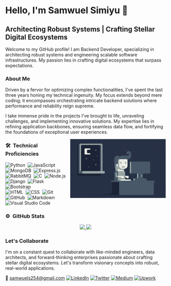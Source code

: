 # Hello, I'm Samwuel Simiyu 👋

## Architecting Robust Systems | Crafting Stellar Digital Ecosystems

Welcome to my GitHub profile! I am Backend Developer, specializing in architecting robust systems and engineering scalable software infrastructures. My passion lies in crafting digital ecosystems that surpass expectations.

### About Me

Driven by a fervor for optimizing complex functionalities, I've spent the last three years honing my technical ingenuity. My focus extends beyond mere coding; it encompasses orchestrating intricate backend solutions where performance and reliability reign supreme.

I take immense pride in the projects I've brought to life, unraveling challenges, and implementing innovative solutions. My expertise lies in refining application backbones, ensuring seamless data flow, and fortifying the foundations of exceptional user experiences.

<img alt="Night Coding" src="https://raw.githubusercontent.com/AVS1508/AVS1508/master/assets/Night-Coding.gif" align="right"/>

### 🛠 &nbsp;Technical Proficiencies

![Python](https://img.shields.io/badge/-Python-05122A?style=flat&logo=python)&nbsp;
![JavaScript](https://img.shields.io/badge/-JavaScript-05122A?style=flat&logo=javascript)&nbsp;
![MongoDB](https://img.shields.io/badge/-MongoDB-05122A?style=flat&logo=mongodb)&nbsp;
![Express.js](https://img.shields.io/badge/-Express.js-05122A?style=flat&logo=express)&nbsp;
![RabbitMQ](https://img.shields.io/badge/-RabbitMQ-05122A?style=flat&logo=rabbitmq)&nbsp;
![C](https://img.shields.io/badge/-C-05122A?style=flat&logo=C&logoColor=A8B9CC)&nbsp;
![Node.js](https://img.shields.io/badge/-Node.js-05122A?style=flat&logo=node.js)&nbsp;
![Django](https://img.shields.io/badge/-Django-05122A?style=flat&logo=django&logoColor=092E20)&nbsp;
![Flask](https://img.shields.io/badge/-Flask-05122A?style=flat&logo=flask)&nbsp;
![Bootstrap](https://img.shields.io/badge/-Bootstrap-05122A?style=flat&logo=bootstrap&logoColor=563D7C)\
![HTML](https://img.shields.io/badge/-HTML-05122A?style=flat&logo=HTML5)&nbsp;
![CSS](https://img.shields.io/badge/-CSS-05122A?style=flat&logo=CSS3&logoColor=1572B6)&nbsp;
![Git](https://img.shields.io/badge/-Git-05122A?style=flat&logo=git)&nbsp;
![GitHub](https://img.shields.io/badge/-GitHub-05122A?style=flat&logo=github)&nbsp;
![Markdown](https://img.shields.io/badge/-Markdown-05122A?style=flat&logo=markdown)\
![Visual Studio Code](https://img.shields.io/badge/-Visual%20Studio%20Code-05122A?style=flat&logo=visual-studio-code&logoColor=007ACC)&nbsp;

### ⚙️ &nbsp;GitHub Stats

<p align="center">
<a href="https://github.com/Trojan-254">
  <img height="180em" src="https://github-readme-stats-eight-theta.vercel.app/api?username=Trojan-254&show_icons=true&theme=algolia&include_all_commits=true&count_private=true"/>
  <img height="180em" src="https://github-readme-stats-eight-theta.vercel.app/api/top-langs/?username=Trojan-254&layout=compact&langs_count=8&theme=algolia"/>
</a>
</p>


### Let's Collaborate

I'm on a constant quest to collaborate with like-minded engineers, data architects, and forward-thinking enterprises passionate about crafting stellar digital ecosystems. Let's transform visionary concepts into robust, real-world applications.

📧 samwuels254@gmail.com
[![LinkedIn](https://img.shields.io/badge/-LinkedIn-0A66C2?style=flat&logo=linkedin&logoColor=white)](https://www.linkedin.com/in/samwuel-s254/)
[![Twitter](https://img.shields.io/badge/-Twitter-1DA1F2?style=flat&logo=twitter&logoColor=white)](https://twitter.com/SamwuelSimiyu)
[![Medium](https://img.shields.io/badge/-Medium-12100E?style=flat&logo=medium&logoColor=white)](https://medium.com/@samwuels003)
[![Upwork](https://img.shields.io/badge/-Upwork-6FDA44?style=flat&logo=upwork&logoColor=white)](https://www.upwork.com/freelancers/~01ca81fd15f037d725)

